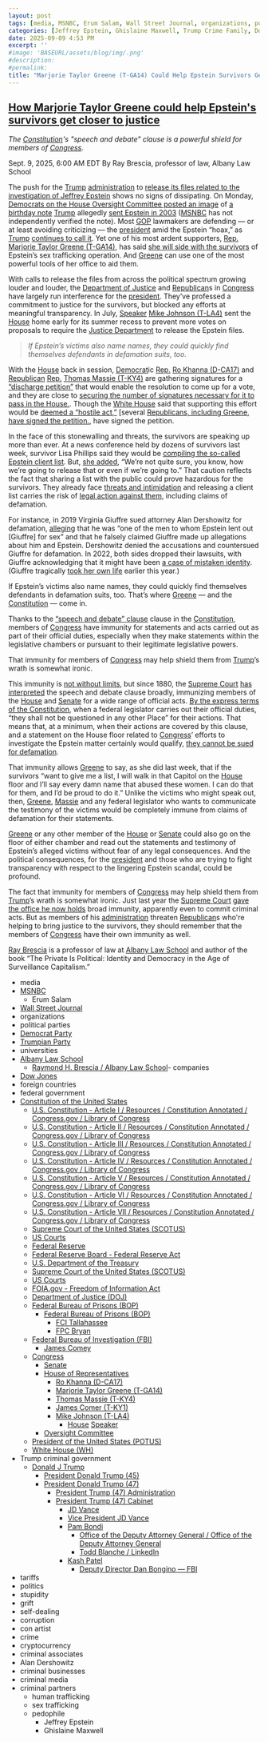```yaml
---
layout: post
tags: [media, MSNBC, Erum Salam, Wall Street Journal, organizations, political parties, Democrat Party, Trumpian Party, universities, Albany Law School, Raymond H. Brescia / Albany Law School- companies, Dow Jones, foreign countries, federal government, Constitution of the United States, U.S. Constitution - Article I / Resources / Constitution Annotated / Congress.gov / Library of Congress, U.S. Constitution - Article II / Resources / Constitution Annotated / Congress.gov / Library of Congress, U.S. Constitution - Article III / Resources / Constitution Annotated / Congress.gov / Library of Congress, U.S. Constitution - Article IV / Resources / Constitution Annotated / Congress.gov / Library of Congress, U.S. Constitution - Article V / Resources / Constitution Annotated / Congress.gov / Library of Congress, U.S. Constitution - Article VI / Resources / Constitution Annotated / Congress.gov / Library of Congress, U.S. Constitution - Article VII / Resources / Constitution Annotated / Congress.gov / Library of Congress, Supreme Court of the United States (SCOTUS), US Courts, Federal Reserve, Federal Reserve Board - Federal Reserve Act, U.S. Department of the Treasury, Supreme Court of the United States (SCOTUS), US Courts, FOIA.gov - Freedom of Information Act, Department of Justice (DOJ), Federal Bureau of Prisons (BOP), Federal Bureau of Prisons (BOP), FCI Tallahassee, FPC Bryan, Federal Bureau of Investigation (FBI), James Comey, Congress, Senate, House of Representatives, Ro Khanna (D-CA17), Marjorie Taylor Greene (T-GA14), Thomas Massie (T-KY4), James Comer (T-KY1), Mike Johnson (T-LA4), House Speaker, Oversight Committee, President of the United States (POTUS), White House (WH), Trump criminal government, Donald J Trump, President Donald Trump (45), President Donald Trump (47), President Trump (47) Administration, President Trump (47) Cabinet, JD Vance, Vice President JD Vance, Pam Bondi, Office of the Deputy Attorney General / Office of the Deputy Attorney General, Todd Blanche / LinkedIn, Kash Patel, Deputy Director Dan Bongino — FBI, tariffs, politics, stupidity, grift, self-dealing, corruption, con artist, crime, cryptocurrency, criminal associates, Alan Dershowitz, criminal businesses, criminal media, criminal partners, human trafficking, sex trafficking, pedophile, Jeffrey Epstein, Ghislaine Maxwell]
categories: [Jeffrey Epstein, Ghislaine Maxwell, Trump Crime Family, Donald Trump]
date: 2025-09-09 4:53 PM
excerpt: ''
#image: 'BASEURL/assets/blog/img/.png'
#description:
#permalink:
title: "Marjorie Taylor Greene (T-GA14) Could Help Epstein Survivors Get Justice"
---
```



## [How Marjorie Taylor Greene could help Epstein's survivors get closer to justice](https://www.msnbc.com/opinion/msnbc-opinion/marjorie-taylor-greene-epstein-clients-trump-birthday-note-rcna229886)

*The [Constitution](https://constitution.congress.gov/constitution/)'s "speech and debate" clause is a powerful shield for members of [Congress](https://www.congress.gov/).*

Sept. 9, 2025, 6:00 AM EDT
By Ray Brescia, professor of law, Albany Law School

The push for the [Trump](https://www.donaldjtrump.com/) [administration](https://www.whitehouse.gov/administration/) to [release its files related to the investigation of Jeffrey Epstein](https://www.msnbc.com/rachel-maddow-show/maddowblog/doj-reportedly-told-trump-may-name-epstein-files-rcna220630) shows no signs of dissipating. On Monday, [Democrats on the House Oversight Committee posted an image](https://www.msnbc.com/top-stories/latest/epstein-birthday-book-trump-drawing-house-oversight-rcna229846) of [a birthday note](https://www.msnbc.com/rachel-maddow-show/maddowblog/trump-threatens-wsj-new-epstein-report-picture-claim-looks-sketchy-rcna219545) [Trump](https://www.donaldjtrump.com/) allegedly [sent Epstein in 2003](https://www.msnbc.com/top-stories/latest/epstein-trump-wall-street-journal-letter-rcna219501) ([MSNBC](https://www.msnbc.com/) has not independently verified the note). Most [GOP](https://www.gop.com/) lawmakers are defending — or at least avoiding criticizing — the [president](https://www.whitehouse.gov/) amid the Epstein “hoax,” as [Trump](https://www.donaldjtrump.com/) [continues to call it](https://www.pbs.org/newshour/politics/watch-trump-again-calls-epstein-case-a-hoax-as-survivors-demand-accountability). Yet one of his most ardent supporters, [Rep.](https://www.house.gov/) [Marjorie Taylor Greene (T-GA14)](https://greene.house.gov/), has said [she will side with the survivors](https://www.nbcnews.com/politics/politics-news/jeffrey-epstein-files-release-status-congress-bill-victims-trump-rcna229102) of Epstein’s sex trafficking operation. And [Greene](https://greene.house.gov/) can use one of the most powerful tools of her office to aid them.

With calls to release the files from across the political spectrum growing louder and louder, the [Department of Justice](https://www.justice.gov/) and [Republican](https://www.gop.com/)s in [Congress](https://www.congress.gov/) have largely run interference for the [president](https://www.whitehouse.gov/). They’ve professed a commitment to justice for the survivors, but blocked any efforts at meaningful transparency. In July, [Speaker](https://speaker.house.gov/) [Mike Johnson (T-LA4)](https://mikejohnson.house.gov/) sent the [House](https://www.house.gov/) home early for its summer recess to prevent more votes on proposals to require the [Justice Department](https://www.house.gov/) to release the Epstein files.

> *If Epstein’s victims also name names, they could quickly find themselves defendants in defamation suits, too.*

With the [House](https://www.justice.gov/) back in session, [Democrat](https://www.democrats.org/)ic [Rep.](https://www.house.gov/) [Ro Khanna (D-CA17)](https://khanna.house.gov/) and [Republican](https://www.gop.com/) [Rep.](https://www.house.gov/) [Thomas Massie (T-KY4)](https://massie.house.gov/) are gathering signatures for a [“discharge petition”](https://abcnews.go.com/Politics/trump-calls-epstein-files-irrelevant-push-release-gains/story?id=125225706) that would enable the resolution to come up for a vote, and they are close to [securing the number of signatures necessary for it to pass in the House.](https://thehill.com/homenews/house/5487779-epstein-discharge-petition-incoming-democrats/). Though the [White House](https://www.whitehouse.gov/) said that supporting this effort would be [deemed a “hostile act,”](https://www.cnn.com/2025/09/03/politics/transparency-epstein-trump-administration) [several [Republicans, including Greene, have signed the petition.](https://www.newsweek.com/jeffrey-epstein-files-republicans-2123569), have signed the petition.

In the face of this stonewalling and threats, the survivors are speaking up more than ever. At a news conference held by dozens of survivors last week, survivor Lisa Phillips said they would be [compiling the so-called Epstein client list](https://www.nbcwashington.com/news/national-international/trump-[administration](https://www.whitehouse.gov/administration/)-immigration-epstein-congress-september-3-2025-live-updates/3983272/). But, [she added](https://www.snopes.com/fact-check/epstein-survivors-list/), “We’re not quite sure, you know, how we’re going to release that or even if we’re going to.” That caution reflects the fact that sharing a list with the public could prove hazardous for the survivors. They already face [threats and intimidation](https://www.theguardian.com/commentisfree/2025/sep/06/epstein-files-rape-crime-trump) and releasing a client list carries the risk of [legal action against them](https://www.washingtonpost.com/politics/2025/09/03/house-epstein-files-victims-news-conference/), including claims of defamation.

For instance, in 2019 Virginia Giuffre sued attorney Alan Dershowitz for defamation, [alleging](https://www.nbcnews.com/news/us-news/alan-dershowitz-sued-defamation-connected-epstein-sex-abuse-claims-n995271) that he was “one of the men to whom Epstein lent out [Giuffre] for sex” and that he falsely claimed Giuffre made up allegations about him and Epstein. Dershowitz denied the accusations and countersued Giuffre for defamation. In 2022, both sides dropped their lawsuits, with Giuffre acknowledging that it might have been [a case of mistaken identity](https://www.nbcnews.com/news/epstein-victim-drops-lawsuit-lawyer-alan-dershowitz-rcna56250). (Giuffre tragically [took her own life](https://www.npr.org/2025/04/26/g-s1-62856/virginia-giuffre-has-died#:~:text=Virginia%20Giuffre%2C%20who%20accused%20Britain's,Western%20Australia%2C%20her%20publicist%20confirmed.) earlier this year.)

If Epstein’s victims also name names, they could quickly find themselves defendants in defamation suits, too. That’s where [Greene](https://greene.house.gov/) — and the [Constitution](https://constitution.congress.gov/constitution/) — come in.

Thanks to the [“speech and debate” clause](https://www.law.cornell.edu/constitution-conan/article-1/section-6/clause-1/speech-and-debate-privilege) clause in the [Constitution](https://constitution.congress.gov/constitution/), members of [Congress](https://www.congress.gov/) have immunity for statements and acts carried out as part of their official duties, especially when they make statements within the legislative chambers or pursuant to their legitimate legislative powers.

That immunity for members of [Congress](https://www.congress.gov/) may help shield them from [Trump](https://www.donaldjtrump.com/)’s wrath is somewhat ironic.

This immunity is [not without limits](https://www.oyez.org/cases/1971/71-1017), but since 1880, the [Supreme Court](https://www.supremecourt.gov/) [has interpreted](https://tile.loc.gov/storage-services/service/ll/usrep/usrep103/usrep103168/usrep103168.pdf) the speech and debate clause broadly, immunizing members of the [House](https://www.house.gov/) and [Senate](https://www.senate.gov/) for a wide range of official acts. [By the express terms of the Constitution](https://www.law.cornell.edu/constitution-conan/article-1/section-6/clause-1/speech-and-debate-privilege), when a federal legislator carries out their official duties, “they shall not be questioned in any other Place” for their actions. That means that, at a minimum, when their actions are covered by this clause, and a statement on the House floor related to [Congress](https://www.congress.gov/)’ efforts to investigate the Epstein matter certainly would qualify, [they cannot be sued for defamation](https://www.loc.gov/item/usrep443111/).

That immunity allows [Greene](https://greene.house.gov/) to say, as she did last week, that if the survivors “want to give me a list, I will walk in that Capitol on the [House](https://www.house.gov/) floor and I’ll say every damn name that abused these women. I can do that for them, and I’d be proud to do it.” Unlike the victims who might speak out, then, [Greene](https://www.independent.co.uk/news/world/americas/us-politics/marjorie-taylor-greene-epstein-files-clients-name-b2819459.html), [Massie](https://x.com/RepThomasMassie/status/1963385897984168364) and any federal legislator who wants to communicate the testimony of the victims would be completely immune from claims of defamation for their statements.

[Greene](https://greene.house.gov/) or any other member of the [House](https://www.house.gov/) or [Senate](https://www.senate.gov/) could also go on the floor of either chamber and read out the statements and testimony of Epstein’s alleged victims without fear of any legal consequences. And the political consequences, for the [president](https://www.whitehouse.gov/) and those who are trying to fight transparency with respect to the lingering Epstein scandal, could be profound.

The fact that immunity for members of [Congress](https://www.congress.gov/) may help shield them from [Trump](https://www.donaldjtrump.com/)’s wrath is somewhat ironic. Just last year the [Supreme Court](https://www.supremecourt.gov/) [gave the office he now holds](https://www.supremecourt.gov/opinions/23pdf/23-939_e2pg.pdf) broad immunity, apparently even to commit criminal acts. But as members of his [administration](https://www.whitehouse.gov/administration/) threaten [Republican](https://www.gop.com/)s who're helping to bring justice to the survivors, they should remember that the members of [Congress](https://www.congress.gov/) have their own immunity as well.

[Ray Brescia](https://www.albanylaw.edu/faculty/faculty-directory/raymond-brescia) is a professor of law at [Albany Law School](https://www.albanylaw.edu/) and author of the book “The Private Is Political: Identity and Democracy in the Age of Surveillance Capitalism.”


- media
- [MSNBC](https://www.msnbc.com/)
    - Erum Salam
- [Wall Street Journal](https://www.wsj.com/)
- organizations 
- political parties 
- [Democrat Party](https://www.democrats.org/)
- [Trumpian Party](https://www.gop.com/)
- universities
- [Albany Law School](https://www.albanylaw.edu/)
    - [Raymond H. Brescia / Albany Law School](https://www.albanylaw.edu/faculty/faculty-directory/raymond-brescia)- companies 
- [Dow Jones](https://www.dowjones.com/) 
- foreign countries 
- federal government 
- [Constitution of the United States](https://constitution.congress.gov/)
    - [U.S. Constitution - Article I / Resources / Constitution Annotated / Congress.gov / Library of Congress](https://constitution.congress.gov/constitution/article-1/)
    - [U.S. Constitution - Article II / Resources / Constitution Annotated / Congress.gov / Library of Congress](https://constitution.congress.gov/constitution/article-2/)
    - [U.S. Constitution - Article III / Resources / Constitution Annotated / Congress.gov / Library of Congress](https://constitution.congress.gov/constitution/article-3/)
    - [U.S. Constitution - Article IV / Resources / Constitution Annotated / Congress.gov / Library of Congress](https://constitution.congress.gov/constitution/article-4/)
    - [U.S. Constitution - Article V / Resources / Constitution Annotated / Congress.gov / Library of Congress](https://constitution.congress.gov/constitution/article-5/)
    - [U.S. Constitution - Article VI / Resources / Constitution Annotated / Congress.gov / Library of Congress](https://constitution.congress.gov/constitution/article-6/)
    - [U.S. Constitution - Article VII / Resources / Constitution Annotated / Congress.gov / Library of Congress](https://constitution.congress.gov/constitution/article-7/)
    - [Supreme Court of the United States (SCOTUS)](https://www.supremecourt.gov/)
    - [US Courts](https://www.uscourts.gov/)
    - [Federal Reserve](https;//www.federalreserve.gov/)
    - [Federal Reserve Board - Federal Reserve Act](https://www.federalreserve.gov/aboutthefed/fract.htm)
    - [U.S. Department of the Treasury](https://home.treasury.gov/)
    - [Supreme Court of the United States (SCOTUS)](https://www.supremecourt.gov/)
    - [US Courts](https://www.uscourts.gov/)
    - [FOIA.gov - Freedom of Information Act](https://www.foia.gov/)
    - [Department of Justice (DOJ)](https://www.justice.gov/)
    - [Federal Bureau of Prisons (BOP)](https://www.bop.gov/)
        - [Federal Bureau of Prisons (BOP)](https://www.bop.gov/)
            - [FCI Tallahassee](https://www.bop.gov/locations/institutions/tal/)
            - [FPC Bryan](https://www.bop.gov/locations/institutions/bry/)
    - [Federal Bureau of Investigation (FBI)](https://www.fbi.gov/)
        - [James Comey](https://www.fbi.gov/history/directors/james-b-comey)
    - [Congress](https://www.congress.gov/)
        - [Senate](https://www.senate.gov/)
        - [House of Representatives](https://www.house.gov/)
            - [Ro Khanna (D-CA17)](https://khanna.house.gov/)
            - [Marjorie Taylor Greene (T-GA14)](https://greene.house.gov/)
            - [Thomas Massie (T-KY4)](https://massie.house.gov/)
            - [James Comer (T-KY1)](https://comer.house.gov/)
            - [Mike Johnson (T-LA4)](https://mikejohnson.house.gov/)
                - [House](https://www.house.gov/) [Speaker](https://www.speaker.gov/) 
        - [Oversight Committee](https://oversight.house.gov/)
     - [President of the United States (POTUS)](https://www.whitehouse.gov/)
    - [White House (WH)](https://www.whitehouse.gov/)
- Trump criminal government 
    - [Donald J Trump](https://www.donaldjtrump.com/)
        - [President Donald Trump (45)](https://trumpwhitehouse.archives.gov/)
        - [President Donald Trump (47)](https://www.whitehouse.gov/administration/donald-j-trump/)
            - [President Trump (47) Administration](https://www.whitehouse.gov/administration/)
            - [President Trump (47) Cabinet](https://www.whitehouse.gov/administration/the-cabinet/)
                - [JD Vance](https://www.linkedin.com/in/jd-vance-770a9047/)
                - [Vice President JD Vance](https://www.whitehouse.gov/administration/jd-vance/)
                - [Pam Bondi](https://www.justice.gov/ag/staff-profile/meet-attorney-general)
                    - [Office of the Deputy Attorney General / Office of the Deputy Attorney General](https://www.justice.gov/dag)
                    - [Todd Blanche / LinkedIn](https://www.linkedin.com/in/toddblanche/)
                - [Kash Patel](https://www.fbi.gov/about/leadership-and-structure/director-patel)
                    - [Deputy Director Dan Bongino — FBI](https://www.fbi.gov/about/leadership-and-structure/deputy-director-dan-bongino)
- tariffs
- politics
- stupidity
- grift
- self-dealing
- corruption
- con artist 
- crime
- cryptocurrency 
- criminal associates
- Alan Dershowitz
- criminal businesses
- criminal media 
- criminal partners
    - human trafficking 
    - sex trafficking 
    - pedophile 
        - Jeffrey Epstein 
        - Ghislaine Maxwell
